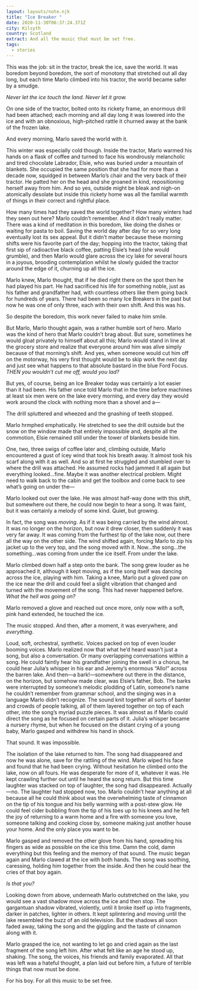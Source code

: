 ```yaml
---
layout: layouts/note.njk
title: "Ice Breaker "
date: 2020-11-30T06:37:24.371Z
city: Kilsyth
country: Scotland
extract: And all the music that must be set free.
tags:
  - stories
---
```


This was the job: sit in the tractor, break the ice, save the world. It was boredom beyond boredom, the sort of monotony that stretched out all day long, but each time Marlo climbed into his tractor, the world became safer by a smudge.

_Never let the ice touch the land. Never let it grow._

On one side of the tractor, bolted onto its rickety frame, an enormous drill had been attached; each morning and all day long it was lowered into the ice and with an obnoxious, high-pitched rattle it churned away at the bank of the frozen lake.

And every morning, Marlo saved the world with it.

This winter was especially cold though. Inside the tractor, Marlo warmed his hands on a flask of coffee and turned to face his wondrously melancholic and tired chocolate Labrador, Elsie, who was buried under a mountain of blankets. She occupied the same position that she had for more than a decade now, squidged in between Marlo’s chair and the very back of their tractor. He patted her on the head and she groaned in kind, repositioning herself away from him. And so yes, outside might be bleak and nigh-on atomically desolate but inside this rickety home was all the familial warmth of things in their correct and rightful place.

How many times had they saved the world together? How many winters had they seen out here? Marlo couldn’t remember. And it didn’t really matter. There was a kind of meditation in this boredom, like doing the dishes or waiting for pasta to boil. Saving the world day after day for so very long eventually lost its sex appeal. But it didn’t matter because these morning shifts were his favorite part of the day; hopping into the tractor, taking that first sip of radioactive black coffee, patting Elsie’s head (she would grumble), and then Marlo would glare across the icy lake for several hours in a joyous, brooding contemplation whilst he slowly guided the tractor around the edge of it, churning up all the ice.

Marlo knew, Marlo thought, that if he died right there on the spot then he had played his part. He had sacrificed his life for something noble, just as his father and grandfather had, with countless others like them going back for hundreds of years. There had been so many Ice Breakers in the past but now he was one of only three, each with their own shift. And this was his.

So despite the boredom, this work never failed to make him smile.

But Marlo, Marlo thought again, was a rather humble sort of hero. Marlo was the kind of hero that Marlo couldn’t brag about. But sure, sometimes he would gloat privately to himself about all this; Marlo would stand in line at the grocery store and realize that everyone around him was alive simply because of that morning’s shift. And yes, when someone would cut him off on the motorway, his very first thought would be to skip work the next day and just see what happens to that absolute bastard in the blue Ford Focus. _THEN you wouldn’t cut me off, would you lad?_

But yes, of course, being an Ice Breaker today was certainly a lot easier than it had been. His father once told Marlo that in the time before machines at least six men were on the lake every morning, and every day they would work around the clock with nothing more than a shovel and a—

The drill spluttered and wheezed and the gnashing of teeth stopped.

Marlo hrmphed emphatically. He stretched to see the drill outside but the snow on the window made that entirely impossible and, despite all the commotion, Elsie remained still under the tower of blankets beside him.

One, two, three swigs of coffee later and, climbing outside, Marlo encountered a gust of icey wind that took his breath away. It almost took his scarf along with it as well. And so at first he struggled and stumbled over to where the drill was attached. He assumed rocks had jammed it all again but everything looked...fine. Maybe it was another electrical problem. Might need to walk back to the cabin and get the toolbox and come back to see what’s going on under the—

Marlo looked out over the lake. He was almost half-way done with this shift, but somewhere out there, he could now begin to hear a song. It was faint, but it was certainly a melody of some kind. Quiet, but growing.

In fact, the song was _moving_. As if it was being carried by the wind almost. It was no longer on the horizon, but now it drew closer, then suddenly it was very far away. It was coming from the furthest tip of the lake now, out there all the way on the other side. The wind shifted again, forcing Marlo to zip his jacket up to the very top, and the song moved with it. Now...the song...the something...was coming from under the ice itself. From under the lake.

Marlo climbed down half a step onto the bank. The song grew louder as he approached it, although it kept moving, as if the song itself was dancing across the ice, playing with him. Taking a knee, Marlo put a gloved paw on the ice near the drill and could feel a slight vibration that changed and turned with the movement of the song. This had never happened before. _What the hell was going on?_

Marlo removed a glove and reached out once more, only now with a soft, pink hand extended, he touched the ice.

The music stopped. And then, after a moment, it was everywhere, and _everything_.

Loud, soft, orchestral, synthetic. Voices packed on top of even louder booming voices. Marlo realized now that what he’d heard wasn’t just a song, but also a conversation. Or many overlapping conversations within a song. He could faintly hear his grandfather joining the swell in a chorus, he could hear Julia’s whisper in his ear and Jeremy’s enormous “Allo!” across the barren lake. And then—a bark!—somewhere out there in the distance, on the horizon, but somehow made clear, was Elsie’s father, Bob. The barks were interrupted by someone’s melodic plodding of Latin, someone’s name he couldn’t remember from grammar school, and the singing was in a language Marlo didn’t recognize. The sound knit together all sorts of banter and crowds of people talking, all of them layered together on top of each other, into the song’s myriad puzzle pieces. It was almost as if Marlo could direct the song as he focused on certain parts of it. Julia’s whisper became a nursery rhyme, but when he focused on the distant crying of a young baby, Marlo gasped and withdrew his hand in shock.

That sound. It was impossible.

The isolation of the lake returned to him. The song had disappeared and now he was alone, save for the rattling of the wind. Marlo wiped his face and found that he had been crying. Without hesitation he climbed onto the lake, now on all fours. He was desperate for more of it, whatever it was. He kept crawling further out until he heard the song return. But this time laughter was stacked on top of laughter, the song had disappeared. Actually—no. The laughter had stopped now, too. Marlo couldn’t hear anything at all because all he could think about was the overwhelming taste of cinnamon on the tip of his tongue and his belly warming with a post-stew glow. He could feel cider bubbling from the tip of his toes up to his knees and he felt the joy of returning to a warm home and a fire with someone you love, someone talking and cooking close by, someone making just another house your home. And the only place you want to be.

Marlo gasped and removed the other glove from his hand, spreading his fingers as wide as possible on the ice this time. Damn the cold, damn everything but this feeling and the memory of that sound. The music began again and Marlo clawed at the ice with both hands. The song was soothing, caressing, holding him together from the inside. And then he could hear the cries of that boy again.

_Is that you?_

Looking down from above, underneath Marlo outstretched on the lake, you would see a vast shadow move across the ice and then stop. The gargantuan shadow vibrated, violently, until it broke itself up into fragments, darker in patches, lighter in others. It kept splintering and moving until the lake resembled the buzz of an old television. But the shadows all soon faded away, taking the song and the giggling and the taste of cinnamon along with it.

Marlo grasped the ice, not wanting to let go and cried again as the last fragment of the song left him. After what felt like an age he stood up, shaking. The song, the voices, his friends and family evaporated. All that was left was a hateful thought, a plan laid out before him, a future of terrible things that now must be done.

For his boy. For all this music to be set free.
